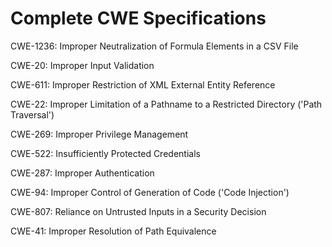

# Complete CWE Specifications

CWE-1236: Improper Neutralization of Formula Elements in a CSV File

CWE-20: Improper Input Validation

CWE-611: Improper Restriction of XML External Entity Reference

CWE-22: Improper Limitation of a Pathname to a Restricted Directory ('Path Traversal')

CWE-269: Improper Privilege Management

CWE-522: Insufficiently Protected Credentials

CWE-287: Improper Authentication

CWE-94: Improper Control of Generation of Code ('Code Injection')

CWE-807: Reliance on Untrusted Inputs in a Security Decision

CWE-41: Improper Resolution of Path Equivalence